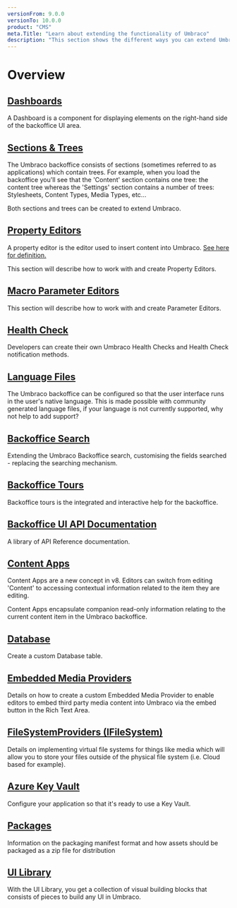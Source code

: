 ```yaml
---
versionFrom: 9.0.0
versionTo: 10.0.0
product: "CMS"
meta.Title: "Learn about extending the functionality of Umbraco"
description: "This section shows the different ways you can extend Umbraco. From Content Apps to Backoffice tours, and many more."
---
```


# Overview

## [Dashboards](dashboards.md)

A Dashboard is a component for displaying elements on the right-hand side of the backoffice UI area.

## [Sections & Trees](section-trees/)

The Umbraco backoffice consists of sections (sometimes referred to as applications) which contain trees. For example, when you load the backoffice you'll see that the 'Content' section contains one tree: the content tree whereas the 'Settings' section contains a number of trees: Stylesheets, Content Types, Media Types, etc...

Both sections and trees can be created to extend Umbraco.

## [Property Editors](property-editors/)

A property editor is the editor used to insert content into Umbraco. [See here for definition.](property-editors/)

This section will describe how to work with and create Property Editors.

## [Macro Parameter Editors](macro-parameter-editors.md)

This section will describe how to work with and create Parameter Editors.

## [Health Check](health-check/)

Developers can create their own Umbraco Health Checks and Health Check notification methods.

## [Language Files](language-files.md)

The Umbraco backoffice can be configured so that the user interface runs in the user's native language. This is made possible with community generated language files, if your language is not currently supported, why not help to add support?

## [Backoffice Search](backoffice-search.md)

Extending the Umbraco Backoffice search, customising the fields searched - replacing the searching mechanism.

## [Backoffice Tours](backoffice-tours.md)

Backoffice tours is the integrated and interactive help for the backoffice.

## [Backoffice UI API Documentation](backoffice-ui-api-documentation.md)

A library of API Reference documentation.

## [Content Apps](content-apps.md)

Content Apps are a new concept in v8. Editors can switch from editing 'Content' to accessing contextual information related to the item they are editing.

Content Apps encapsulate companion read-only information relating to the current content item in the Umbraco backoffice.

## [Database](database.md)

Create a custom Database table.

## [Embedded Media Providers](embedded-media-providers.md)

Details on how to create a custom Embedded Media Provider to enable editors to embed third party media content into Umbraco via the embed button in the Rich Text Area.

## [FileSystemProviders (IFileSystem)](filesystemproviders/)

Details on implementing virtual file systems for things like media which will allow you to store your files outside of the physical file system (i.e. Cloud based for example).

## [Azure Key Vault](key-vault.md)

Configure your application so that it's ready to use a Key Vault.

## [Packages](packages/)

Information on the packaging manifest format and how assets should be packaged as a zip file for distribution

## [UI Library](ui-library.md)

With the UI Library, you get a collection of visual building blocks that consists of pieces to build any UI in Umbraco.
